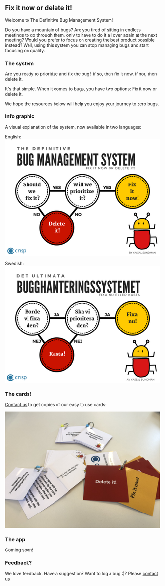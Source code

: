 ## Fix it now or delete it!

Welcome to The Definitive Bug Management System!

Do you have a mountain of bugs? Are you tired of sitting in endless meetings to go through them, only to have to do it all over again at the next meeting? Would you prefer to focus on creating the best product possible instead? Well, using this system you can stop managing bugs and start focusing on quality.

### The system
Are you ready to prioritize and fix the bug? If so, then fix it now.
If not, then delete it.

It's that simple. When it comes to bugs, you have two options: Fix it now or delete it.

We hope the resources below will help you enjoy your journey to zero bugs.

### Info graphic

A visual explanation of the system, now available in two languages:

English:
![Info graphic explaing the bug management system, fix it now or delete it in English](images/info-graphic-en.png)

Swedish:
![Info graphic explaing the bug management system, fix it now or delete it in Swedish](images/info-graphic-sv.png)


### The cards!

[Contact us](mailto:fixitnowordeleteit@yds.se) to get copies of our easy to use cards:

![The cards, square shaped with a bookring holding them together](images/cards.jpg)


### The app
Coming soon!

### Feedback?
We love feedback. Have a suggestion? Want to log a bug :)? Please [contact us](mailto:fixitnowordeleteit@yds.se)
